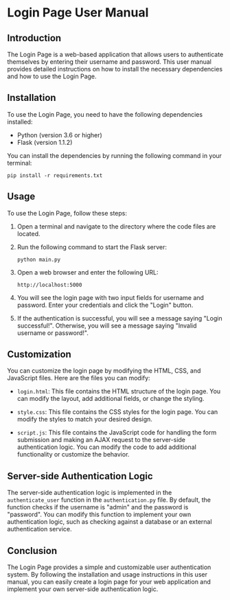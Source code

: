 # Login Page User Manual

## Introduction
The Login Page is a web-based application that allows users to authenticate themselves by entering their username and password. This user manual provides detailed instructions on how to install the necessary dependencies and how to use the Login Page.

## Installation
To use the Login Page, you need to have the following dependencies installed:

- Python (version 3.6 or higher)
- Flask (version 1.1.2)

You can install the dependencies by running the following command in your terminal:

```
pip install -r requirements.txt
```

## Usage
To use the Login Page, follow these steps:

1. Open a terminal and navigate to the directory where the code files are located.

2. Run the following command to start the Flask server:

   ```
   python main.py
   ```

3. Open a web browser and enter the following URL:

   ```
   http://localhost:5000
   ```

4. You will see the login page with two input fields for username and password. Enter your credentials and click the "Login" button.

5. If the authentication is successful, you will see a message saying "Login successful!". Otherwise, you will see a message saying "Invalid username or password!".

## Customization
You can customize the login page by modifying the HTML, CSS, and JavaScript files. Here are the files you can modify:

- `login.html`: This file contains the HTML structure of the login page. You can modify the layout, add additional fields, or change the styling.

- `style.css`: This file contains the CSS styles for the login page. You can modify the styles to match your desired design.

- `script.js`: This file contains the JavaScript code for handling the form submission and making an AJAX request to the server-side authentication logic. You can modify the code to add additional functionality or customize the behavior.

## Server-side Authentication Logic
The server-side authentication logic is implemented in the `authenticate_user` function in the `authentication.py` file. By default, the function checks if the username is "admin" and the password is "password". You can modify this function to implement your own authentication logic, such as checking against a database or an external authentication service.

## Conclusion
The Login Page provides a simple and customizable user authentication system. By following the installation and usage instructions in this user manual, you can easily create a login page for your web application and implement your own server-side authentication logic.
